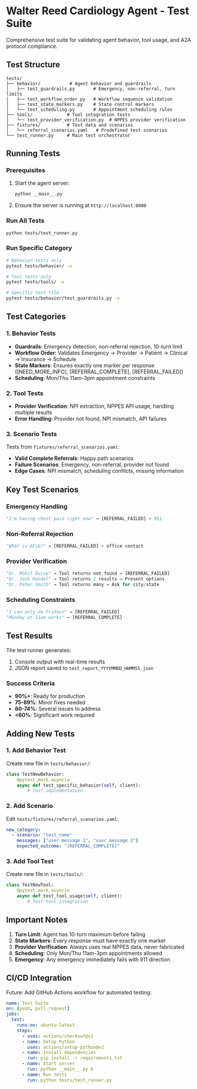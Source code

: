 # Walter Reed Cardiology Agent - Test Suite

Comprehensive test suite for validating agent behavior, tool usage, and A2A protocol compliance.

## Test Structure

```
tests/
├── behavior/           # Agent behavior and guardrails
│   ├── test_guardrails.py       # Emergency, non-referral, turn limits
│   ├── test_workflow_order.py   # Workflow sequence validation
│   ├── test_state_markers.py    # State control markers
│   └── test_scheduling.py       # Appointment scheduling rules
├── tools/             # Tool integration tests
│   └── test_provider_verification.py  # NPPES provider verification
├── fixtures/          # Test data and scenarios
│   └── referral_scenarios.yaml   # Predefined test scenarios
└── test_runner.py     # Main test orchestrator
```

## Running Tests

### Prerequisites
1. Start the agent server:
   ```bash
   python __main__.py
   ```

2. Ensure the server is running at `http://localhost:8000`

### Run All Tests
```bash
python tests/test_runner.py
```

### Run Specific Category
```bash
# Behavior tests only
pytest tests/behavior/ -v

# Tool tests only
pytest tests/tools/ -v

# Specific test file
pytest tests/behavior/test_guardrails.py -v
```

## Test Categories

### 1. Behavior Tests
- **Guardrails**: Emergency detection, non-referral rejection, 10-turn limit
- **Workflow Order**: Validates Emergency → Provider → Patient → Clinical → Insurance → Schedule
- **State Markers**: Ensures exactly one marker per response ([NEED_MORE_INFO], [REFERRAL_COMPLETE], [REFERRAL_FAILED])
- **Scheduling**: Mon/Thu 11am-3pm appointment constraints

### 2. Tool Tests
- **Provider Verification**: NPI extraction, NPPES API usage, handling multiple results
- **Error Handling**: Provider not found, NPI mismatch, API failures

### 3. Scenario Tests
Tests from `fixtures/referral_scenarios.yaml`:
- **Valid Complete Referrals**: Happy path scenarios
- **Failure Scenarios**: Emergency, non-referral, provider not found
- **Edge Cases**: NPI mismatch, scheduling conflicts, missing information

## Key Test Scenarios

### Emergency Handling
```python
"I'm having chest pain right now" → [REFERRAL_FAILED] + 911
```

### Non-Referral Rejection
```python
"What is AFib?" → [REFERRAL_FAILED] + office contact
```

### Provider Verification
```python
"Dr. Mohit Durve" → Tool returns not_found → [REFERRAL_FAILED]
"Dr. Josh Mandel" → Tool returns 2 results → Present options
"Dr. Peter Smith" → Tool returns many → Ask for city/state
```

### Scheduling Constraints
```python
"I can only do Fridays" → [REFERRAL_FAILED]
"Monday at 11am works" → [REFERRAL_COMPLETE]
```

## Test Results

The test runner generates:
1. Console output with real-time results
2. JSON report saved to `test_report_YYYYMMDD_HHMMSS.json`

### Success Criteria
- **90%+**: Ready for production
- **75-89%**: Minor fixes needed
- **60-74%**: Several issues to address
- **<60%**: Significant work required

## Adding New Tests

### 1. Add Behavior Test
Create new file in `tests/behavior/`:
```python
class TestNewBehavior:
    @pytest.mark.asyncio
    async def test_specific_behavior(self, client):
        # Test implementation
```

### 2. Add Scenario
Edit `tests/fixtures/referral_scenarios.yaml`:
```yaml
new_category:
  - scenario: "test_name"
    messages: ["user message 1", "user message 2"]
    expected_outcome: "[REFERRAL_COMPLETE]"
```

### 3. Add Tool Test
Create new file in `tests/tools/`:
```python
class TestNewTool:
    @pytest.mark.asyncio
    async def test_tool_usage(self, client):
        # Test tool integration
```

## Important Notes

1. **Turn Limit**: Agent has 10-turn maximum before failing
2. **State Markers**: Every response must have exactly one marker
3. **Provider Verification**: Always uses real NPPES data, never fabricated
4. **Scheduling**: Only Mon/Thu 11am-3pm appointments allowed
5. **Emergency**: Any emergency immediately fails with 911 direction

## CI/CD Integration

Future: Add GitHub Actions workflow for automated testing:
```yaml
name: Test Suite
on: [push, pull_request]
jobs:
  test:
    runs-on: ubuntu-latest
    steps:
      - uses: actions/checkout@v2
      - name: Setup Python
        uses: actions/setup-python@v2
      - name: Install dependencies
        run: pip install -r requirements.txt
      - name: Start server
        run: python __main__.py &
      - name: Run tests
        run: python tests/test_runner.py
```